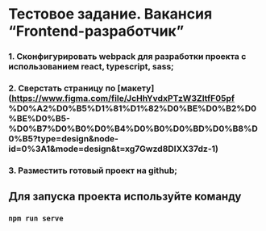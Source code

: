 # Тестовое задание. Вакансия “Frontend-разработчик”

### 1. Сконфигурировать webpack для разработки проекта с использованием react, typescript, sass;
### 2. Сверстать страницу по [макету] (https://www.figma.com/file/JcHhYvdxPTzW3ZltfF05pf %D0%A2%D0%B5%D1%81%D1%82%D0%BE%D0%B2%D0%BE%D0%B5-%D0%B7%D0%B0%D0%B4%D0%B0%D0%BD%D0%B8%D0%B5?type=design&node-id=0%3A1&mode=design&t=xg7Gwzd8DIXX37dz-1)
### 3. Разместить готовый проект на github;

## Для запуска проекта используйте команду
### `npm run serve`
